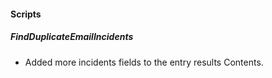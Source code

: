 
#### Scripts
##### FindDuplicateEmailIncidents
- Added more incidents fields to the entry results Contents.

